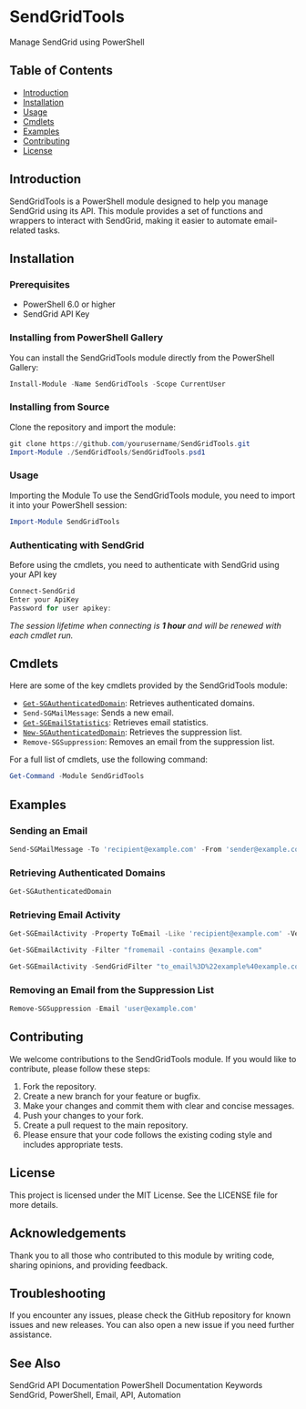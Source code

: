 # SendGridTools

Manage SendGrid using PowerShell

## Table of Contents

- [Introduction](#introduction)
- [Installation](#installation)
- [Usage](#usage)
- [Cmdlets](#cmdlets)
- [Examples](#examples)
- [Contributing](#contributing)
- [License](#license)

## Introduction

SendGridTools is a PowerShell module designed to help you manage SendGrid using its API. This module provides a set of functions and wrappers to interact with SendGrid, making it easier to automate email-related tasks.

## Installation

### Prerequisites

- PowerShell 6.0 or higher
- SendGrid API Key

### Installing from PowerShell Gallery

You can install the SendGridTools module directly from the PowerShell Gallery:

```PowerShell
Install-Module -Name SendGridTools -Scope CurrentUser
```
### Installing from Source
Clone the repository and import the module:
```PowerShell
git clone https://github.com/yourusername/SendGridTools.git
Import-Module ./SendGridTools/SendGridTools.psd1
```

### Usage
Importing the Module
To use the SendGridTools module, you need to import it into your PowerShell session:
```PowerShell
Import-Module SendGridTools
```
### Authenticating with SendGrid
Before using the cmdlets, you need to authenticate with SendGrid using your API key
```PowerShell
Connect-SendGrid
Enter your ApiKey
Password for user apikey:
```

*The session lifetime when connecting is **1 hour** and will be renewed with each cmdlet run.*


## Cmdlets

Here are some of the key cmdlets provided by the SendGridTools module:

- [`Get-SGAuthenticatedDomain`](command:_github.copilot.openSymbolFromReferences?%5B%22Get-SGAuthenticatedDomain%22%2C%5B%7B%22uri%22%3A%7B%22%24mid%22%3A1%2C%22fsPath%22%3A%22c%3A%5C%5CGit%5C%5CSendGridTools%5C%5Cbuild.ps1%22%2C%22_sep%22%3A1%2C%22external%22%3A%22file%3A%2F%2F%2Fc%253A%2FGit%2FSendGridTools%2Fbuild.ps1%22%2C%22path%22%3A%22%2Fc%3A%2FGit%2FSendGridTools%2Fbuild.ps1%22%2C%22scheme%22%3A%22file%22%7D%2C%22pos%22%3A%7B%22line%22%3A423%2C%22character%22%3A32%7D%7D%5D%5D "Go to definition"): Retrieves authenticated domains.
- `Send-SGMailMessage`: Sends a new email.
- [`Get-SGEmailStatistics`](command:_github.copilot.openSymbolFromReferences?%5B%22Get-SGEmailStatistics%22%2C%5B%7B%22uri%22%3A%7B%22%24mid%22%3A1%2C%22fsPath%22%3A%22c%3A%5C%5CGit%5C%5CSendGridTools%5C%5Cbuild.ps1%22%2C%22_sep%22%3A1%2C%22external%22%3A%22file%3A%2F%2F%2Fc%253A%2FGit%2FSendGridTools%2Fbuild.ps1%22%2C%22path%22%3A%22%2Fc%3A%2FGit%2FSendGridTools%2Fbuild.ps1%22%2C%22scheme%22%3A%22file%22%7D%2C%22pos%22%3A%7B%22line%22%3A423%2C%22character%22%3A32%7D%7D%5D%5D "Go to definition"): Retrieves email statistics.
- [`New-SGAuthenticatedDomain`](command:_github.copilot.openSymbolFromReferences?%5B%22Get-SGSuppressionList%22%2C%5B%7B%22uri%22%3A%7B%22%24mid%22%3A1%2C%22fsPath%22%3A%22c%3A%5C%5CGit%5C%5CSendGridTools%5C%5Cbuild.ps1%22%2C%22_sep%22%3A1%2C%22external%22%3A%22file%3A%2F%2F%2Fc%253A%2FGit%2FSendGridTools%2Fbuild.ps1%22%2C%22path%22%3A%22%2Fc%3A%2FGit%2FSendGridTools%2Fbuild.ps1%22%2C%22scheme%22%3A%22file%22%7D%2C%22pos%22%3A%7B%22line%22%3A423%2C%22character%22%3A32%7D%7D%5D%5D "Go to definition"): Retrieves the suppression list.
- `Remove-SGSuppression`: Removes an email from the suppression list.

For a full list of cmdlets, use the following command:

```PowerShell
Get-Command -Module SendGridTools
```

## Examples
### Sending an Email
```PowerShell
Send-SGMailMessage -To 'recipient@example.com' -From 'sender@example.com' -Subject 'Test Email' -Body 'This is a test email.'
```
### Retrieving Authenticated Domains
```PowerShell
Get-SGAuthenticatedDomain
```
### Retrieving Email Activity
```PowerShell
Get-SGEmailActivity -Property ToEmail -Like 'recipient@example.com' -Verbose
```
```PowerShell
Get-SGEmailActivity -Filter "fromemail -contains @example.com"
```
```PowerShell
Get-SGEmailActivity -SendGridFilter "to_email%3D%22example%40example.com%22"
```
### Removing an Email from the Suppression List
```PowerShell
Remove-SGSuppression -Email 'user@example.com'
```


## Contributing
We welcome contributions to the SendGridTools module. If you would like to contribute, please follow these steps:

1. Fork the repository.
2. Create a new branch for your feature or bugfix.
3. Make your changes and commit them with clear and concise messages.
4. Push your changes to your fork.
5. Create a pull request to the main repository.
6. Please ensure that your code follows the existing coding style and includes appropriate tests.

## License
This project is licensed under the MIT License. See the LICENSE file for more details.

## Acknowledgements
Thank you to all those who contributed to this module by writing code, sharing opinions, and providing feedback.

## Troubleshooting
If you encounter any issues, please check the GitHub repository for known issues and new releases. You can also open a new issue if you need further assistance.

## See Also
SendGrid API Documentation
PowerShell Documentation
Keywords
SendGrid, PowerShell, Email, API, Automation